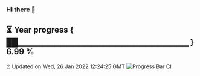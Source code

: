 ### Hi there 👋
⏳ Year progress { ██▁▁▁▁▁▁▁▁▁▁▁▁▁▁▁▁▁▁▁▁▁▁▁▁▁▁▁▁ } 6.99 %
---
⏰ Updated on Wed, 26 Jan 2022 12:24:25 GMT
![Progress Bar CI](https://github.com/liununu/liununu/workflows/Progress%20Bar%20CI/badge.svg)
